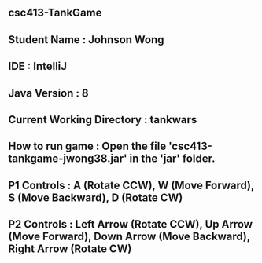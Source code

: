 ## csc413-TankGame

## Student Name : Johnson Wong
## IDE : IntelliJ
## Java Version : 8
## Current Working Directory : tankwars
## How to run game : Open the file 'csc413-tankgame-jwong38.jar' in the 'jar' folder.
## P1 Controls : A (Rotate CCW), W (Move Forward), S (Move Backward), D (Rotate CW)
## P2 Controls : Left Arrow (Rotate CCW), Up Arrow (Move Forward), Down Arrow (Move Backward), Right Arrow (Rotate CW)